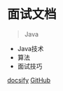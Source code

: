 # 面试文档

> Java

* Java技术
* 算法
* 面试技巧

[docsify](https://gepengcn.github.io/JavaInterview/)
[GitHub](https://github.com/GepengCn/JavaInterview)
